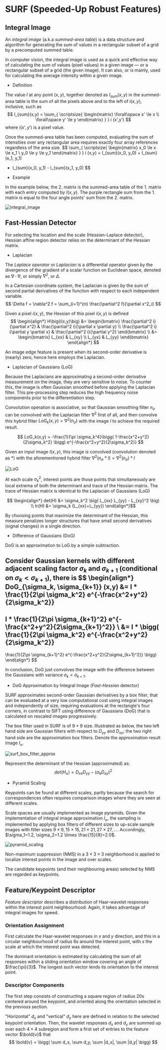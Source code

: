# SURF (Speeded-Up Robust Features)


## Integral Image

An *integral image* (a.k.a *summed-area table*) is a data structure and algorithm for generating the sum of values in a rectangular subset of a grid by a precomputed summed table.

In computer vision, the integral image is used as a quick and effective way of calculating the sum of values (pixel values) in a given image — or a rectangular subset of a grid (the given image). It can also, or is mainly, used for calculating the average intensity within a given image.

* Definition

The value $I$ at any point $(x, y)$, together denoted as $I_{sum}(x,y)$ in the summed-area table is the sum of all the pixels above and to the left of $i(x, y)$, inclusive, such as
$$
I_{sum}(x,y) = 
\sum_{
    \scriptsize{
    \begin{matrix}
        \forall\space x' \le x \\
        \forall\space y' \le y
    \end{matrix}
    }
}
i (x',y')
$$
where $i(x',y')$ is a pixel value.

Once the summed-area table has been computed, evaluating the sum of intensities over any rectangular area requires exactly four array references regardless of the area size.
$$
\sum_{
    \scriptsize{
    \begin{matrix}
        x_0 \le x \le x_1 \\
        y_0 \le y \le y_1
    \end{matrix}
    }
} i (x,y) =
I_{sum}(x_0, y_0) + I_{sum}(x_1, y_1) 
- I_{sum}(x_0, y_1) - I_{sum}(x_1, y_0)
$$

* Example

In the example below, the $2.$ matrix is the summed-area table of the $1.$ matrix with each entry computed by $I(x,y)$.
The purple rectangle sum from the $1.$ matrix is equal to the four angle points' sum from the $2.$ matrix.

![integral_image](imgs/integral_image.png "integral_image")

## Fast-Hessian Detector

For selecting the location and the scale (Hessian-Laplace detector), Hessian affine region detector relies on the determinant of the Hessian matrix.

*  Laplacian

The *Laplace operator* or *Laplacian* is a differential operator given by the divergence of the gradient of a scalar function on Euclidean space, denoted as $\nabla \cdot \nabla$, or simply $\nabla^2$, or $\Delta$.

In a Cartesian coordinate system, the Laplacian is given by the sum of second partial derivatives of the function with respect to each independent variable.
$$
\Delta f = \nabla^2 f = 
\sum_{i=1}^{n} \frac{\partial^2 f}{\partial x^2_i}
$$

Given a pixel $i(x,y)$, the Hessian of this pixel $i(x,y)$ is defined
$$
\begin{align*}
H\big(i(x,y)\big) &= 
\begin{bmatrix}
    \frac{\partial^2 i}{\partial x^2} & \frac{\partial^2 i}{\partial x \partial y} \\
    \frac{\partial^2 i}{\partial y \partial x} & \frac{\partial^2 i}{\partial y^2}
\end{bmatrix}
\\ &=
\begin{bmatrix}
    L_{xx} & L_{xy} \\
    L_{yx} & L_{yy}
\end{bmatrix}
\end{align*}
$$

An image edge feature is present when its second-order derivative is (nearly) zero, hence here employs the Laplacian. 

* Laplacian of Gaussians (LoG)

Because the Laplacians are approximating a second-order derivative measurement on the image, they are very sensitive to noise. To counter this, the image is often Gaussian smoothed before applying the Laplacian filter. This pre-processing step reduces the high frequency noise components prior to the differentiation step.

Convolution operation is associative, so that Gaussian smoothing filter $n_\sigma$ can be convolved with the Laplacian filter $\nabla^2$ first of all, and then convolve this hybrid filter $LoG_k(x,y) =\nabla^2(n_\sigma)$ with the image $I$ to achieve the required result.

$$
LoG_k(x,y) = 
-\frac{1}{\pi \sigma_k^4}\bigg(
    1-\frac{x^2+y^2}{2\sigma_k^2}
\bigg)
e^{-\frac{x^2+y^2}{2\sigma_k^2}}
$$

Given an input image $I(x,y)$, this image is convolved (convolution denoted as $*$) with the aforementioned hybrid filter $\nabla^2(n_\sigma * I) = \nabla^2(n_\sigma) * I$

![LoG](imgs/LoG.png "LoG")


At each scale $\sigma_k^2$, interest points are those points that simultaneously are local extrema of both the determinant and trace of the Hessian matrix. The trace of Hessian matrix is identical to the Laplacian of Gaussians (LoG)

$$
\begin{align*}
det(H) &= 
\sigma_k^2 \big(
    L_{xx} L_{yy} - L_{xy}^2
\big)
\\
tr(H) &=
\sigma_k (L_{xx}+L_{yy})
\end{align*}$$

By choosing points that maximize the determinant of the Hessian, this measure penalizes longer structures that have small second derivatives (signal changes) in a single direction.


* Difference of Gaussians (DoG)

DoG is an approximation to LoG by a simple subtraction.

Consider Gaussian kernels with different adjacent scaling factor $\sigma_k$ and $\sigma_{k+1}$ (conditional on $\sigma_k < \sigma_{k+1}$), there is
$$
\begin{align*}
DoG_{\sigma_k, \sigma_{k+1}} (x,y)
&=
I *
\frac{1}{2\pi \sigma_k^2}
e^{-\frac{x^2+y^2}{2\sigma_k^2}}
-
I *
\frac{1}{2\pi \sigma_{k+1}^2}
e^{-\frac{x^2+y^2}{2\sigma_{k+1}^2}}
\\ &=
I * \bigg(
    \frac{1}{2\pi \sigma_k^2}
e^{-\frac{x^2+y^2}{2\sigma_k^2}}
-
\frac{1}{2\pi \sigma_{k+1}^2}
e^{-\frac{x^2+y^2}{2\sigma_{k+1}^2}}
\bigg)
\end{align*}
$$

In conclusion, DoG just convolves the image with the difference between the Gaussians with variance $\sigma_k < \sigma_{k+1}$.

* DoG Approximation by Integral Image (*Fast-Hessian* detector)

SURF approximates second-order Gaussian derivatives by a box filter, that can be evaluated at a very low computational cost using integral images and independently of size, requiring evaluations at the rectangle's four corners, in contrast to SIFT using difference of Gaussians (DoG) that is calculated on rescaled images progressively.

The box filter used in SURF is of $9 \times 9$ size. Illustrated as below, the two left hand side are Gaussian filters with respect to $D_{yy}$ and $D_{xy}$; the two right hand side are the approximation box filters. Denote the approximation result image $I_{\approx}$.

![surf_box_filter_approx](imgs/surf_box_filter_approx.png "surf_box_filter_approx")

Represent the determinant of the Hessian (approximated) as:
$$
det(H_{\approx}) = 
D_{xx}D_{yy} - (\sigma_k D_{xy})^2
$$

* Pyramid Scaling

Keypoints can be found at different scales, partly because the search for correspondences often requires comparison images where they are seen at different scales.

Scale spaces are usually implemented as image pyramids. Given the implementation of integral image approximation $I_{\approx}$, the sampling is implemented by applying box filters of different sizes to up-scale sample images with filter sizes $9 \times 9, 15\times 15, 21\times 21, 27\times 27,...$. Accordingly, $\sigma_1=1.2, \sigma_2=1.2 \times \frac{15}{9}=2.0$.

![pyramid_scaling](imgs/pyramid_scaling.png "pyramid_scaling")

Non-maximum suppression (NMS) in a $3 \times 3 \times 3$ neighborhood is applied to localize interest points in the image and over scales.

The candidate keypoints (and their neighbouring areas) selected by NMS are regarded as keypoints.

## Feature/Keypoint Descriptor

*Feature descriptor* describes a distribution of Haar-wavelet responses within the interest point neighbourhood. Again, it takes advantage of integral images for speed.

### Orientation Assignment

First calculate the Haar-wavelet responses in $x$ and $y$ direction, and this in a circular neighbourhood of
radius $6$s around the interest point, with $s$ the scale at which the interest point was detected. 

The dominant orientation is estimated by calculating the sum of all responses within a sliding orientation window covering an angle of $\frac{\pi}{3}$. 
The longest such vector lends its orientation to the interest point. 

### Descriptor Components

The first step consists of constructing a square region of radius $20$s centered around the keypoint, and oriented along the orientation selected in the previous section.

"Horizontal" $d_x$ and "vertical" $d_y$
here are defined in relation to the selected keypoint orientation. Then, the wavelet responses $d_x$ and $d_y$ are summed up over each $4 \times 4$ subregion and form a first set of entries to the feature vector $\bold{v}$ that
$$
\bold{v} = 
\bigg(
    \sum d_x, \sum d_y, \sum |d_x|, \sum |d_y|
\bigg)
$$

